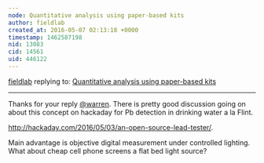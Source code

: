 ```yaml
---
node: Quantitative analysis using paper-based kits
author: fieldlab
created_at: 2016-05-07 02:13:18 +0000
timestamp: 1462587198
nid: 13083
cid: 14561
uid: 446122
---
```




[fieldlab](../profile/fieldlab) replying to: [Quantitative analysis using paper-based kits](../notes/fieldlab/05-06-2016/quantitative-analysis-using-paper-based-kits)

----
Thanks for your reply [@warren](/profile/warren). There is pretty good discussion going on about this concept on hackaday for Pb detection in drinking water a la Flint.

http://hackaday.com/2016/05/03/an-open-source-lead-tester/.

Main advantage is objective digital measurement under controlled lighting. What about cheap cell phone screens a flat bed light source?